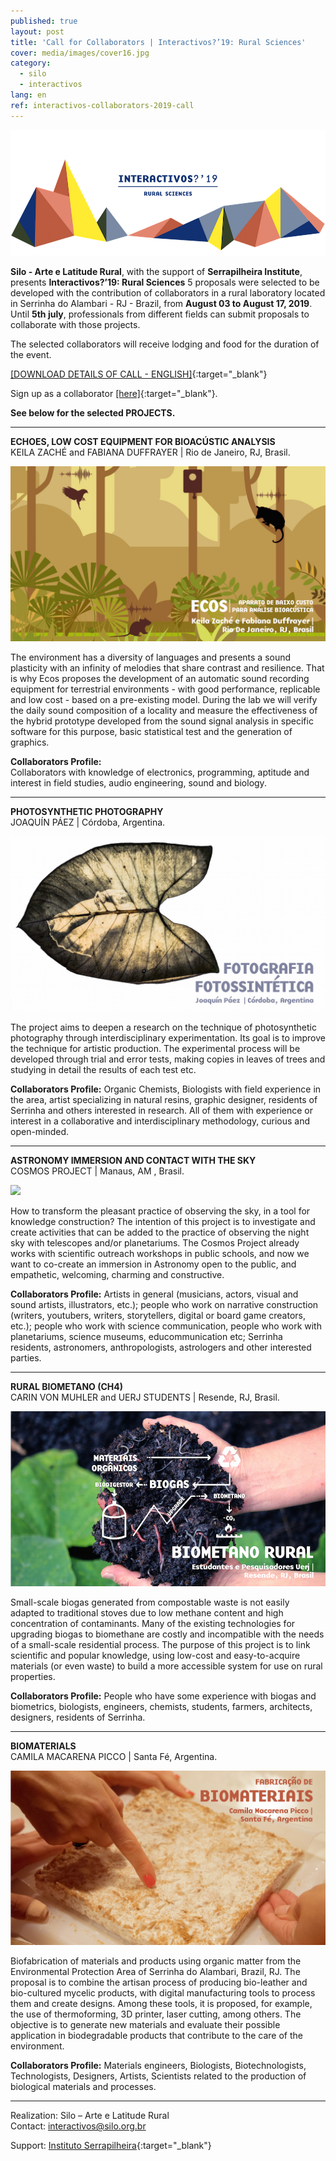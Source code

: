 ```yaml
---
published: true
layout: post
title: 'Call for Collaborators | Interactivos?’19: Rural Sciences'
cover: media/images/cover16.jpg
category:
  - silo
  - interactivos
lang: en
ref: interactivos-collaborators-2019-call
---
```

![](/media/images/i19_cover01.png)

**Silo - Arte e Latitude Rural**, with the support of **Serrapilheira Institute**,  presents **Interactivos?’19: Rural Sciences** 
5 proposals were selected to be developed with the contribution of collaborators in a rural laboratory located in Serrinha do Alambari - RJ - Brazil, from **August 03 to August 17, 2019**. 
Until **5th july**, professionals from different fields can submit proposals to collaborate with those projects.

The selected collaborators will receive lodging and food for the duration of the event.



[[DOWNLOAD DETAILS OF CALL - ENGLISH]](/media/docs/collaborators_2019call_en.pdf){:target="_blank"}

Sign up as a collaborator [[here]](https://forms.gle/PXNXAU6viLPdstZ77){:target="_blank"}.
  
  
  **See below for the selected PROJECTS.**

------------------------------------------------------------------------------------------------------ 

**ECHOES, LOW COST EQUIPMENT FOR BIOACÚSTIC ANALYSIS**  
KEILA ZACHÉ and FABIANA DUFFRAYER | Rio de Janeiro, RJ, Brasil.

![](/media/images/ecos.jpg)

The environment has a diversity of languages and presents a sound plasticity with an infinity of melodies that share contrast and resilience.
That is why Ecos proposes the development of an automatic sound recording equipment for terrestrial environments - with good performance, replicable and low cost - based on a pre-existing model. During the lab we will verify the daily sound composition of a locality and measure the effectiveness of the hybrid prototype developed from the sound signal analysis in specific software for this purpose, basic statistical test and the generation of graphics.
 

**Collaborators Profile:**  
Collaborators with knowledge of electronics, programming, aptitude and interest in field studies, audio engineering, sound and biology.

  
-------------------------------------------------------------------------------------------------------      
  
**PHOTOSYNTHETIC PHOTOGRAPHY**  
JOAQUÍN PÁEZ | Córdoba, Argentina.  
  
![](/media/images/fotografiafotossintese.jpg)
  
The project aims to deepen a research on the technique of photosynthetic photography through interdisciplinary experimentation. Its goal is to improve the technique for artistic production. The experimental process will be developed through trial and error tests, making copies in leaves of trees and studying in detail the results of each test etc.

**Collaborators Profile:**
Organic Chemists, Biologists with field experience in the area, artist specializing in natural resins, graphic designer, residents of Serrinha and others interested in research. All of them with experience or interest in a collaborative and interdisciplinary methodology, curious and open-minded.
  
  
-------------------------------------------------------------------------------------------------------   
        
**ASTRONOMY IMMERSION AND CONTACT WITH THE SKY**  
COSMOS PROJECT | Manaus, AM , Brasil.  
  
![](/media/images/cosmos.jpg)
  
How to transform the pleasant practice of observing the sky, in a tool for knowledge construction? The intention of this project is to investigate and create activities that can be added to the practice of observing the night sky with telescopes and/or planetariums. The Cosmos Project already works with scientific outreach workshops in public schools, and now we want to co-create an immersion in Astronomy open to the public, and empathetic, welcoming, charming and constructive.

**Collaborators Profile:**
Artists in general (musicians, actors, visual and sound artists, illustrators, etc.); people who work on narrative construction (writers, youtubers, writers, storytellers, digital or board game creators, etc.); people who work with science communication, people who work with planetariums, science museums, educommunication etc; Serrinha residents, astronomers, anthropologists, astrologers and other interested parties.


-------------------------------------------------------------------------------------------------------
  
  
**RURAL BIOMETANO (CH4)**  
CARIN VON MUHLER and UERJ STUDENTS | Resende, RJ, Brasil.  
  
![](/media/images/biometanorural.jpg)

Small-scale biogas generated from compostable waste is not easily adapted to traditional stoves due to low methane content and high concentration of contaminants. Many of the existing technologies for upgrading biogas to biomethane are costly and incompatible with the needs of a small-scale residential process.
The purpose of this project is to link scientific and popular knowledge, using low-cost and easy-to-acquire materials (or even waste) to build a more accessible system for use on rural properties.

 
**Collaborators Profile:**
People who have some experience with biogas and biometrics, biologists, engineers, chemists, students, farmers, architects, designers, residents of Serrinha.

  
-------------------------------------------------------------------------------------------------------      
      
**BIOMATERIALS**  
CAMILA MACARENA PICCO | Santa Fé, Argentina.  
  
![](/media/images/biomateriais.jpg)
  
Biofabrication of materials and products using organic matter from the Environmental Protection Area of Serrinha do Alambari, Brazil, RJ. The proposal is to combine the artisan process of producing bio-leather and bio-cultured mycelic products, with digital manufacturing tools to process them and create designs. Among these tools, it is proposed, for example, the use of thermoforming, 3D printer, laser cutting, among others. The objective is to generate new materials and evaluate their possible application in biodegradable products that contribute to the care of the environment.
   
**Collaborators Profile:**
Materials engineers, Biologists, Biotechnologists, Technologists, Designers, Artists, Scientists related to the production of biological materials and processes.

  
-------------------------------------------------------------------------------------------------------      
  

Realization: Silo – Arte e Latitude Rural  
Contact: [interactivos@silo.org.br](mailto:interactivos@silo.org.br)

Support: [Instituto Serrapilheira](https://serrapilheira.org/){:target="_blank"}  

